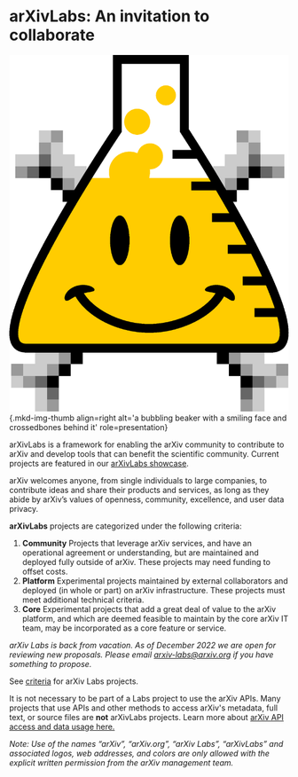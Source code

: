 # arXivLabs: An invitation to collaborate
![arXiv Labs icon](images/smileybones-labs-icon.png){.mkd-img-thumb align=right alt='a bubbling beaker with a smiling face and crossedbones behind it' role=presentation}

arXivLabs is a framework for enabling the arXiv community to contribute to arXiv and develop tools that can benefit the scientific community. Current projects are featured in our [arXivLabs showcase](showcase.md).

arXiv welcomes anyone, from single individuals to large companies, to contribute ideas and share their products and services, as long as they abide by arXiv’s values of openness, community, excellence, and user data privacy.

**arXivLabs** projects are categorized under the following criteria:

<ol class="color-blocks">
  <li><strong>Community</strong> Projects that leverage arXiv services, and have an operational agreement or understanding, but are maintained and deployed fully outside of arXiv. These projects may need funding to offset costs.</li>
  <li><strong>Platform</strong> Experimental projects maintained by external collaborators and deployed (in whole or part) on arXiv infrastructure. These projects must meet additional technical criteria.</li>
  <li><strong>Core</strong> Experimental projects that add a great deal of value to the arXiv platform, and which are deemed feasible to maintain by the core arXiv IT team, may be incorporated as a core feature or service.</li>
</ol>

<!-- To apply to the arXivLabs community, learn more about the [criteria](criteria.md) and then [propose your project idea](project-proposal.md). -->

<!-- <a href="project-proposal" class="button-fancy">Click to submit your idea <span> </span></a> -->

_*arXiv Labs is back from vacation. As of December 2022 we are open for reviewing new proposals. Please email <a href="mailto:arxiv-labs&commat;arxiv&period;org">arxiv-labs&commat;arxiv&period;org</a> if you have something to propose.*_

See [criteria](criteria.md) for arXiv Labs projects.

It is not necessary to be part of a Labs project to use the arXiv APIs. Many projects that use APIs and other methods to access arXiv's metadata, full text, or source files are **not** arXivLabs projects. Learn more about [arXiv API access and data usage here.](https://arxiv.org/help/api/)

_Note: Use of the names “arXiv”, “arXiv.org”, “arXiv Labs”, “arXivLabs” and associated logos, web addresses, and colors are only allowed with the explicit written permission from the arXiv management team._
